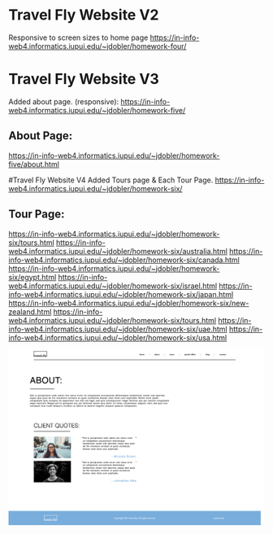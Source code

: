 # Travel Fly Website V2
Responsive to screen sizes to home page
https://in-info-web4.informatics.iupui.edu/~jdobler/homework-four/


# Travel Fly Website V3
Added about page. (responsive):
https://in-info-web4.informatics.iupui.edu/~jdobler/homework-five/
## About Page:
https://in-info-web4.informatics.iupui.edu/~jdobler/homework-five/about.html

#Travel Fly Website V4
Added Tours page & Each Tour Page.
https://in-info-web4.informatics.iupui.edu/~jdobler/homework-six/
## Tour Page: 
https://in-info-web4.informatics.iupui.edu/~jdobler/homework-six/tours.html
https://in-info-web4.informatics.iupui.edu/~jdobler/homework-six/australia.html
https://in-info-web4.informatics.iupui.edu/~jdobler/homework-six/canada.html
https://in-info-web4.informatics.iupui.edu/~jdobler/homework-six/egypt.html
https://in-info-web4.informatics.iupui.edu/~jdobler/homework-six/israel.html
https://in-info-web4.informatics.iupui.edu/~jdobler/homework-six/japan.html
https://in-info-web4.informatics.iupui.edu/~jdobler/homework-six/new-zealand.html
https://in-info-web4.informatics.iupui.edu/~jdobler/homework-six/tours.html
https://in-info-web4.informatics.iupui.edu/~jdobler/homework-six/uae.html
https://in-info-web4.informatics.iupui.edu/~jdobler/homework-six/usa.html









![Travel Fly About Page preview](/images/screenshot.png "Travel Fly")
